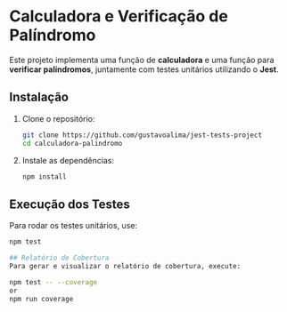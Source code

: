 # Calculadora e Verificação de Palíndromo

Este projeto implementa uma função de **calculadora** e uma função para **verificar palíndromos**, juntamente com testes unitários utilizando o **Jest**.

## Instalação

1. Clone o repositório:
    ```bash
    git clone https://github.com/gustavoalima/jest-tests-project
    cd calculadora-palindromo
    ```

2. Instale as dependências:
    ```bash
    npm install
    ```

## Execução dos Testes

Para rodar os testes unitários, use:
```bash
npm test

## Relatório de Cobertura
Para gerar e visualizar o relatório de cobertura, execute:

npm test -- --coverage
or
npm run coverage

